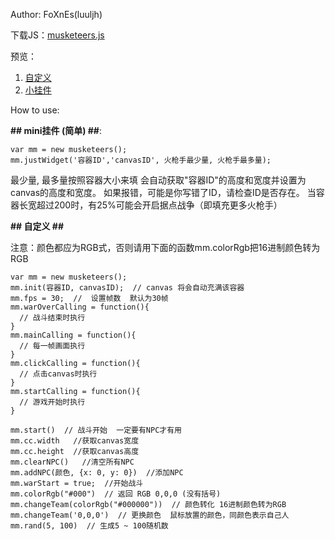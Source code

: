 Author: FoXnEs(luuljh)

下载JS：[musketeers.js](musketeers.js)

预览：
1. [自定义](game.html)
2. [小挂件](widget.html)

How to use:

__## mini挂件 (简单) ##__:

```
var mm = new musketeers();
mm.justWidget('容器ID','canvasID', 火枪手最少量, 火枪手最多量);
```
最少量, 最多量按照容器大小来填
会自动获取"容器ID"的高度和宽度并设置为canvas的高度和宽度。
如果报错，可能是你写错了ID，请检查ID是否存在。
当容器长宽超过200时，有25%可能会开启据点战争（即填充更多火枪手）

__## 自定义  ##__

注意：颜色都应为RGB式，否则请用下面的函数mm.colorRgb把16进制颜色转为RGB

```
var mm = new musketeers();
mm.init(容器ID, canvasID);  // canvas 将会自动充满该容器
mm.fps = 30;  //  设置帧数  默认为30帧
mm.warOverCalling = function(){
  // 战斗结束时执行
}
mm.mainCalling = function(){
  // 每一帧画面执行
}
mm.clickCalling = function(){
  // 点击canvas时执行
}
mm.startCalling = function(){
  // 游戏开始时执行
}

mm.start()  // 战斗开始  一定要有NPC才有用
mm.cc.width   //获取canvas宽度
mm.cc.height  //获取canvas高度
mm.clearNPC()   //清空所有NPC
mm.addNPC(颜色, {x: 0, y: 0})  //添加NPC  
mm.warStart = true;  //开始战斗
mm.colorRgb("#000")  // 返回 RGB 0,0,0 (没有括号)
mm.changeTeam(colorRgb("#000000"))  // 颜色转化 16进制颜色转为RGB
mm.changeTeam('0,0,0')  // 更换颜色  鼠标放置的颜色，同颜色表示自己人
mm.rand(5, 100)  // 生成5 ~ 100随机数
```